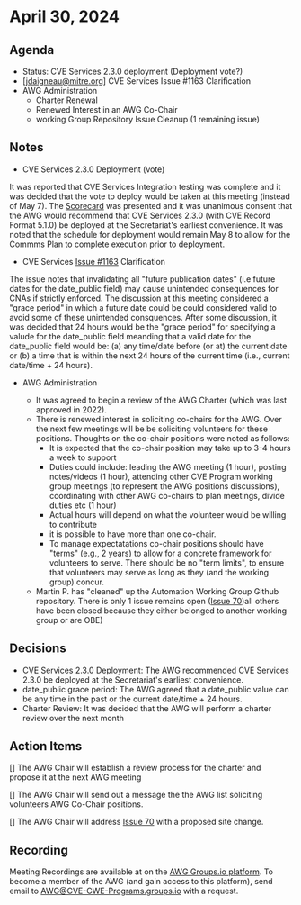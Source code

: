 # April 30, 2024

## Agenda

* Status: CVE Services 2.3.0 deployment (Deployment vote?)
* [jdaigneau@mitre.org] CVE Services Issue #1163 Clarification
* AWG Administration
  * Charter Renewal
  * Renewed Interest in an AWG Co-Chair
  * working Group Repository Issue Cleanup (1 remaining issue)

## Notes

* CVE Services 2.3.0 Deployment (vote)

It was reported that CVE Services Integration testing was complete and it was decided that the vote to deploy would be taken at this meeting (instead of May 7).    The [Scorecard](./files/CVEServices230Scorecard2020430.pptx) was presented and it was unanimous consent that the AWG would recommend that  CVE Services 2.3.0 (with CVE Record Format 5.1.0) be deployed at the Secretariat's earliest convenience.     It was noted that the schedule for deployment would remain May 8 to allow for the Commms Plan to complete execution prior to deployment.    

* CVE Services [Issue #1163](https://github.com/CVEProject/cve-services/issues/1163) Clarification

The issue notes that invalidating all "future publication dates" (i.e future dates for the date_public field)  may cause unintended consequences for CNAs if strictly enforced.   The discussion at this meeting considered a "grace period" in which a future date could be could considered valid to avoid some of these unintended consquences.  After some discussion, it was decided that 24 hours would be the "grace period" for specifying a valude for the date_public field meanding that a valid date for the date_public field would be: (a) any time/date before (or at) the current date or (b) a time that is within the next 24 hours of the current time (i.e., current date/time + 24 hours).

* AWG Administration

  - It was agreed to begin a review of the AWG Charter (which was last approved in 2022).
  - There is renewed interest in soliciting co-chairs for the AWG.  Over the next few meetings will be be soliciting volunteers for these positions.  Thoughts on the co-chair positions were noted as follows:
     - It is expected that the co-chair position may take up to 3-4 hours a week to support
     - Duties could include: leading the AWG meeting (1 hour), posting notes/videos (1 hour), attending other CVE Program working group meetings (to represent the AWG positions discussions), coordinating with other AWG co-chairs to plan meetings, divide duties etc (1 hour)
     - Actual hours will depend on what the volunteer would be willing to contribute
     - it is possible to have more than one co-chair.
     - To manage expectatations co-chair positions should have "terms" (e.g., 2 years) to allow for a concrete framework for volunteers to serve.   There should be no "term limits", to ensure that volunteers may serve as long as they (and the working group) concur.
  - Martin P. has "cleaned" up the Automation Working Group Github repository.  There is only 1 issue remains open ([Issue 70](https://github.com/CVEProject/automation-working-group/issues/70))all others have been closed because they either belonged to another working group or are OBE) 

## Decisions

* CVE Services 2.3.0 Deployment:  The AWG recommended CVE Services 2.3.0 be deployed at the Secretariat's earliest convenience.
* date_public grace period:  The AWG agreed that a  date_public value can be any time in the past or the current date/time + 24 hours.
* Charter Review: It was decided that the AWG will perform a charter review over the next month

## Action Items

[] The AWG Chair will establish a review process for the charter and propose it at the next AWG meeting

[] The AWG Chair will send out a message the the AWG list soliciting volunteers AWG Co-Chair positions.

[] The AWG Chair will address [Issue 70](https://github.com/CVEProject/automation-working-group/issues/70) with a proposed site change. 

## Recording

Meeting Recordings are available at on the [AWG Groups.io platform](https://cve-cwe-programs.groups.io/g/AWG/files/MeetingRecordings).
To become a member of the AWG (and gain access to this platform), send email to AWG@CVE-CWE-Programs.groups.io with a request.
